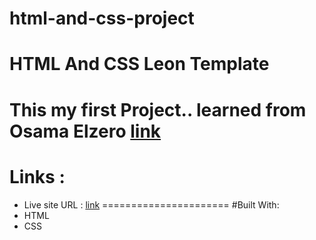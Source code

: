 # html-and-css-project
# HTML And CSS Leon Template 
This my first Project..
learned from Osama Elzero [link](https://elzero.org/)
==================
# Links :
* Live site URL : [link](https://hendd20.github.io/html-and-css-project/)
======================
#Built With:
* HTML 
* CSS


